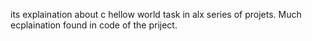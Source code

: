 its explaination about c hellow world task in alx series of projets.
Much ecplaination found in code of the priject.
